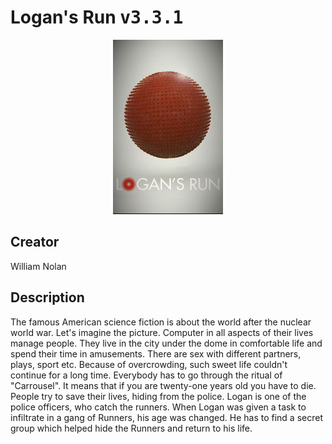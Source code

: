 
# Logan's Run <kbd>v3.3.1</kbd>

<center>
  <img src="./cover-1024.jpg"/>
</center>

## Creator
William Nolan

## Description
<p>The famous American science fiction is about the world after the nuclear world war. Let's imagine the picture. Computer in all aspects of their lives manage people. They live in the city under the dome in comfortable life and spend their time in amusements. There are sex with different partners, plays, sport etc. Because of overcrowding, such sweet life couldn't continue for a long time. Everybody has to go through the ritual of "Carrousel". It means that if you are twenty-one years old you have to die. People try to save their lives, hiding from the police. Logan is one of the police officers, who catch the runners. When Logan was given a task to infiltrate in a gang of Runners, his age was changed. He has to find a secret group which helped hide the Runners and return to his life.</p>
